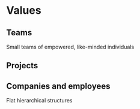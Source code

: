 Values
==

Teams
--

Small teams of empowered, like-minded individuals

Projects
--

Companies and employees
--

Flat hierarchical structures 